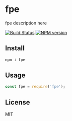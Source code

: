# fpe

fpe description here

[![Build Status][travis-image]][travis-url]
[![NPM version][npm-image]][npm-url]

## Install

```bash
npm i fpe
```

## Usage

```js
const fpe = require('fpe');
```

## License

MIT

[npm-url]: https://npmjs.org/package/fpe
[npm-image]: https://badge.fury.io/js/fpe.svg
[travis-url]: https://travis-ci.org/astur/fpe
[travis-image]: https://travis-ci.org/astur/fpe.svg?branch=master